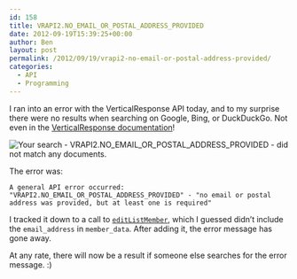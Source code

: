 ```yaml
---
id: 158
title: VRAPI2.NO_EMAIL_OR_POSTAL_ADDRESS_PROVIDED
date: 2012-09-19T15:39:25+00:00
author: Ben
layout: post
permalink: /2012/09/19/vrapi2-no-email-or-postal-address-provided/
categories:
  - API
  - Programming
---
```

I ran into an error with the VerticalResponse API today, and to my surprise there were no results when searching on Google, Bing, or DuckDuckGo. Not even in the [VerticalResponse documentation](http://developers.verticalresponse.com/)!

![Your search - VRAPI2.NO_EMAIL_OR_POSTAL_ADDRESS_PROVIDED - did not match any documents.](http://www.benjaminoakes.com/wp-content/uploads/2012/09/Screen-shot-2012-09-19-at-10.31.20-AM.png)

The error was:

<pre><code class="no-highlight">A general API error occurred: "VRAPI2.NO_EMAIL_OR_POSTAL_ADDRESS_PROVIDED" - "no email or postal address was provided, but at least one is required"</code></pre>

I tracked it down to a call to [`editListMember`](http://developers.verticalresponse.com/api/soap/methods/lists/editlistmember/), which I guessed didn&#8217;t include the `email_address` in `member_data`. After adding it, the error message has gone away.

At any rate, there will now be a result if someone else searches for the error message. :)</p>

